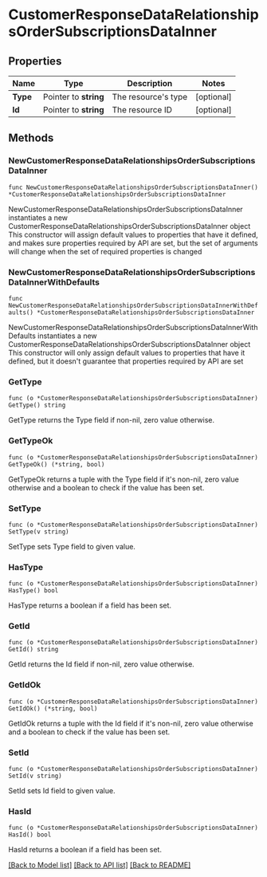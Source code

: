 # CustomerResponseDataRelationshipsOrderSubscriptionsDataInner

## Properties

Name | Type | Description | Notes
------------ | ------------- | ------------- | -------------
**Type** | Pointer to **string** | The resource&#39;s type | [optional] 
**Id** | Pointer to **string** | The resource ID | [optional] 

## Methods

### NewCustomerResponseDataRelationshipsOrderSubscriptionsDataInner

`func NewCustomerResponseDataRelationshipsOrderSubscriptionsDataInner() *CustomerResponseDataRelationshipsOrderSubscriptionsDataInner`

NewCustomerResponseDataRelationshipsOrderSubscriptionsDataInner instantiates a new CustomerResponseDataRelationshipsOrderSubscriptionsDataInner object
This constructor will assign default values to properties that have it defined,
and makes sure properties required by API are set, but the set of arguments
will change when the set of required properties is changed

### NewCustomerResponseDataRelationshipsOrderSubscriptionsDataInnerWithDefaults

`func NewCustomerResponseDataRelationshipsOrderSubscriptionsDataInnerWithDefaults() *CustomerResponseDataRelationshipsOrderSubscriptionsDataInner`

NewCustomerResponseDataRelationshipsOrderSubscriptionsDataInnerWithDefaults instantiates a new CustomerResponseDataRelationshipsOrderSubscriptionsDataInner object
This constructor will only assign default values to properties that have it defined,
but it doesn't guarantee that properties required by API are set

### GetType

`func (o *CustomerResponseDataRelationshipsOrderSubscriptionsDataInner) GetType() string`

GetType returns the Type field if non-nil, zero value otherwise.

### GetTypeOk

`func (o *CustomerResponseDataRelationshipsOrderSubscriptionsDataInner) GetTypeOk() (*string, bool)`

GetTypeOk returns a tuple with the Type field if it's non-nil, zero value otherwise
and a boolean to check if the value has been set.

### SetType

`func (o *CustomerResponseDataRelationshipsOrderSubscriptionsDataInner) SetType(v string)`

SetType sets Type field to given value.

### HasType

`func (o *CustomerResponseDataRelationshipsOrderSubscriptionsDataInner) HasType() bool`

HasType returns a boolean if a field has been set.

### GetId

`func (o *CustomerResponseDataRelationshipsOrderSubscriptionsDataInner) GetId() string`

GetId returns the Id field if non-nil, zero value otherwise.

### GetIdOk

`func (o *CustomerResponseDataRelationshipsOrderSubscriptionsDataInner) GetIdOk() (*string, bool)`

GetIdOk returns a tuple with the Id field if it's non-nil, zero value otherwise
and a boolean to check if the value has been set.

### SetId

`func (o *CustomerResponseDataRelationshipsOrderSubscriptionsDataInner) SetId(v string)`

SetId sets Id field to given value.

### HasId

`func (o *CustomerResponseDataRelationshipsOrderSubscriptionsDataInner) HasId() bool`

HasId returns a boolean if a field has been set.


[[Back to Model list]](../README.md#documentation-for-models) [[Back to API list]](../README.md#documentation-for-api-endpoints) [[Back to README]](../README.md)



